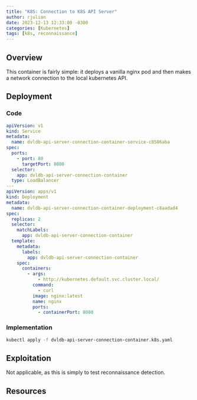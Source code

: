 ```yaml
---
title: "K8S: Connection to K8S API Server"
author: rjulian
date: 2023-12-13 12:33:00 -0300
categories: [Kubernetes]
tags: [k8s, reconnaissance]
---
```


## Overview
This container is fairly simple: it deploys a vanilla nginx pod and then makes a network connection to the local kubernetes API.  

## Deployment

### Code
```yaml
apiVersion: v1
kind: Service
metadata:
  name: dvldb-api-server-connection-container-service-c8586aba
spec:
  ports:
    - port: 80
      targetPort: 8080
  selector:
    app: dvldb-api-server-connection-container
  type: LoadBalancer
---
apiVersion: apps/v1
kind: Deployment
metadata:
  name: dvldb-api-server-connection-container-deployment-c8aadad4
spec:
  replicas: 2
  selector:
    matchLabels:
      app: dvldb-api-server-connection-container
  template:
    metadata:
      labels:
        app: dvldb-api-server-connection-container
    spec:
      containers:
        - args:
            - http://kubernetes.default.svc.cluster.local/
          command:
            - curl
          image: nginx:latest
          name: nginx
          ports:
            - containerPort: 8080
```

### Implementation

```bash
kubectl apply -f dvldb-api-server-connection-container.k8s.yaml 
```

## Exploitation

Not applicable, as this is simply to test reconnaissance detection.

## Resources

